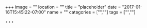 +++
image = ""
location = ""
title = "placeholder"
date = "2017-01-16T15:45:22-07:00"
name = ""
categories = ["",""]
tags = ["",""]

+++

